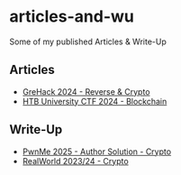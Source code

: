 # articles-and-wu
Some of my published Articles & Write-Up

## Articles

- [GreHack 2024 - Reverse & Crypto](https://fuzzinglabs.com/casting-reverse-challenge-into-cryptanalysis-challenge/)
- [HTB University CTF 2024 - Blockchain](NOT_PUBLISHED_YET)

## Write-Up

- [PwnMe 2025 - Author Solution - Crypto](./WriteUps/VendingMachine/Write_Up_Vending_Machine.pdf)
- [RealWorld 2023/24 - Crypto](./WriteUps/OKPROOF/WU.md)